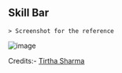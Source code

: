 ## Skill Bar

    > Screenshot for the reference

![image](https://github.com/user-attachments/assets/0c9585dc-65cb-4bfd-b30b-bb3a31886120)


Credits:- [Tirtha Sharma](https://github.com/genze121 "Tirtha Sharma")
